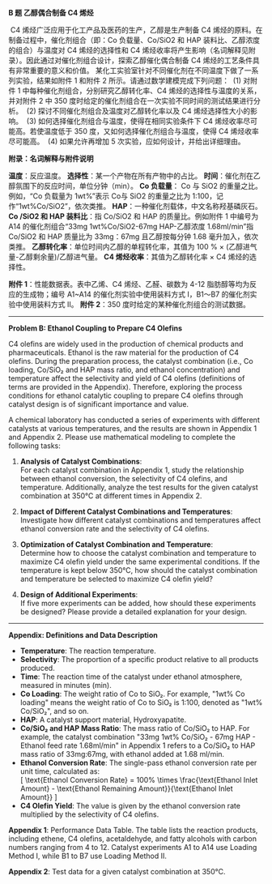 **B 题 乙醇偶合制备 C4 烯烃**

​	C4 烯烃广泛应用于化工产品及医药的生产，乙醇是生产制备 C4 烯烃的原料。在制备过程中，催化剂组合（即：Co 负载量、Co/SiO2 和 HAP 装料比、乙醇浓度的组合）与温度对 C4 烯烃的选择性和 C4 烯烃收率将产生影响（名词解释见附录）。因此通过对催化剂组合设计，探索乙醇催化偶合制备 C4 烯烃的工艺条件具有非常重要的意义和价值。
​	某化工实验室针对不同催化剂在不同温度下做了一系列实验，结果如附件 1 和附件 2 所示。请通过数学建模完成下列问题：
​	(1) 对附件 1 中每种催化剂组合，分别研究乙醇转化率、C4 烯烃的选择性与温度的关系，并对附件 2 中 350 度时给定的催化剂组合在一次实验不同时间的测试结果进行分析。
​	(2) 探讨不同催化剂组合及温度对乙醇转化率以及 C4 烯烃选择性大小的影响。
​	(3) 如何选择催化剂组合与温度，使得在相同实验条件下 C4 烯烃收率尽可能高。若使温度低于 350 度，又如何选择催化剂组合与温度，使得 C4 烯烃收率尽可能高。
​	(4) 如果允许再增加 5 次实验，应如何设计，并给出详细理由。

**附录：名词解释与附件说明**

**温度**：反应温度。
**选择性**：某一个产物在所有产物中的占比。
**时间**：催化剂在乙醇氛围下的反应时间，单位分钟（min）。
**Co 负载量**： Co 与 SiO2 的重量之比。例如，“Co 负载量为 1wt%”表示 Co与 SiO2 的重量之比为 1:100，记作“1wt%Co/SiO2”，依次类推。
**HAP**：一种催化剂载体，中文名称羟基磷灰石。
**Co /SiO2 和 HAP 装料比**：指 Co/SiO2 和 HAP 的质量比。例如附件 1 中编号为A14 的催化剂组合“33mg 1wt%Co/SiO2-67mg HAP-乙醇浓度 1.68ml/min”指
Co/SiO2 和 HAP 质量比为 33mg：67mg 且乙醇按每分钟 1.68 毫升加入，依次类推。
**乙醇转化率**：单位时间内乙醇的单程转化率，其值为 100 % × (乙醇进气量-乙醇剩余量)/乙醇进气量。
**C4 烯烃收率**：其值为乙醇转化率 × C4 烯烃的选择性。

**附件 1**：性能数据表。表中乙烯、C4 烯烃、乙醛、碳数为 4-12 脂肪醇等均为反应的生成物；编号 A1~A14 的催化剂实验中使用装料方式 I，B1～B7 的催化剂实
验中使用装料方式 II。
**附件 2**：350 度时给定的某种催化剂组合的测试数据。

---

**Problem B: Ethanol Coupling to Prepare C4 Olefins**

C4 olefins are widely used in the production of chemical products and pharmaceuticals. Ethanol is the raw material for the production of C4 olefins. During the preparation process, the catalyst combination (i.e., Co loading, Co/SiO₂ and HAP mass ratio, and ethanol concentration) and temperature affect the selectivity and yield of C4 olefins (definitions of terms are provided in the Appendix). Therefore, exploring the process conditions for ethanol catalytic coupling to prepare C4 olefins through catalyst design is of significant importance and value.

A chemical laboratory has conducted a series of experiments with different catalysts at various temperatures, and the results are shown in Appendix 1 and Appendix 2. Please use mathematical modeling to complete the following tasks:

1. **Analysis of Catalyst Combinations**:  
   For each catalyst combination in Appendix 1, study the relationship between ethanol conversion, the selectivity of C4 olefins, and temperature. Additionally, analyze the test results for the given catalyst combination at 350°C at different times in Appendix 2.

2. **Impact of Different Catalyst Combinations and Temperatures**:  
   Investigate how different catalyst combinations and temperatures affect ethanol conversion rate and the selectivity of C4 olefins.

3. **Optimization of Catalyst Combination and Temperature**:  
   Determine how to choose the catalyst combination and temperature to maximize C4 olefin yield under the same experimental conditions. If the temperature is kept below 350°C, how should the catalyst combination and temperature be selected to maximize C4 olefin yield?

4. **Design of Additional Experiments**:  
   If five more experiments can be added, how should these experiments be designed? Please provide a detailed explanation for your design.

---

**Appendix: Definitions and Data Description**

- **Temperature**: The reaction temperature.
- **Selectivity**: The proportion of a specific product relative to all products produced.
- **Time**: The reaction time of the catalyst under ethanol atmosphere, measured in minutes (min).
- **Co Loading**: The weight ratio of Co to SiO₂. For example, "1wt% Co loading" means the weight ratio of Co to SiO₂ is 1:100, denoted as "1wt% Co/SiO₂", and so on.
- **HAP**: A catalyst support material, Hydroxyapatite.
- **Co/SiO₂ and HAP Mass Ratio**: The mass ratio of Co/SiO₂ to HAP. For example, the catalyst combination "33mg 1wt% Co/SiO₂ - 67mg HAP - Ethanol feed rate 1.68ml/min" in Appendix 1 refers to a Co/SiO₂ to HAP mass ratio of 33mg:67mg, with ethanol added at 1.68 ml/min.
- **Ethanol Conversion Rate**: The single-pass ethanol conversion rate per unit time, calculated as:  
  \[
  \text{Ethanol Conversion Rate} = 100\% \times \frac{\text{Ethanol Inlet Amount} - \text{Ethanol Remaining Amount}}{\text{Ethanol Inlet Amount}}
  \]
- **C4 Olefin Yield**: The value is given by the ethanol conversion rate multiplied by the selectivity of C4 olefins.

**Appendix 1**: Performance Data Table. The table lists the reaction products, including ethene, C4 olefins, acetaldehyde, and fatty alcohols with carbon numbers ranging from 4 to 12. Catalyst experiments A1 to A14 use Loading Method I, while B1 to B7 use Loading Method II.

**Appendix 2**: Test data for a given catalyst combination at 350°C.